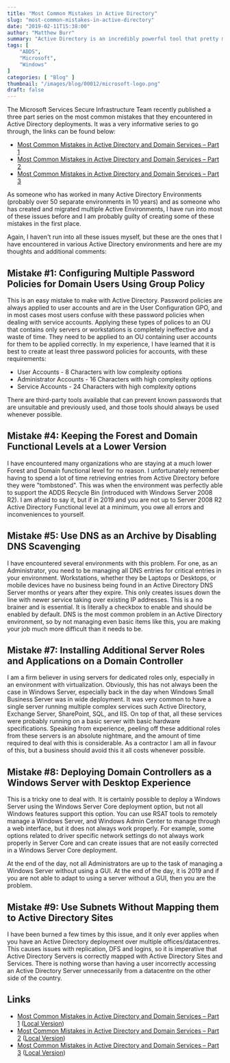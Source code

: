 ```yaml
---
title: "Most Common Mistakes in Active Directory"
slug: "most-common-mistakes-in-active-directory"
date: "2019-02-11T15:38:00"
author: "Matthew Burr"
summary: "Active Directory is an incredibly powerful tool that pretty much every business relies on for user authentication and management. That doesn't mean that people set it up properly though, and Microsoft has provided a very good guide on how to avoid those mistakes."
tags: [
    "ADDS",
    "Microsoft",
    "Windows"
]
categories: [ "Blog" ]
thumbnail: "/images/blog/00012/microsoft-logo.png"
draft: false
---
```


The Microsoft Services Secure Infrastructure Team recently published a three part series on the most common mistakes that they encountered in Active Directory deployments. It was a very informative series to go through, the links can be found below:

* [Most Common Mistakes in Active Directory and Domain Services – Part 1](https://azurecloudai.blog/2018/12/31/most-common-mistakes-in-active-directory-and-domain-services-part-1/)
* [Most Common Mistakes in Active Directory and Domain Services – Part 2](https://azurecloudai.blog/2019/01/08/most-common-mistakes-in-active-directory-and-domain-services-part-2/)
* [Most Common Mistakes in Active Directory and Domain Services – Part 3](https://azurecloudai.blog/2019/01/27/most-common-mistakes-in-active-directory-and-domain-services-part-3/)

As someone who has worked in many Active Directory Environments (probably over 50 separate environments in 10 years) and as someone who has created and migrated multiple Active Environments, I have run into most of these issues before and I am probably guilty of creating some of these mistakes in the first place.

Again, I haven't run into all these issues myself, but these are the ones that I have encountered in various Active Directory environments and here are my thoughts and additional comments:

## Mistake #1: Configuring Multiple Password Policies for Domain Users Using Group Policy ##

This is an easy mistake to make with Active Directory. Password policies are always applied to user accounts and are in the User Configuration GPO, and in most cases most users confuse with these password policies when dealing with service accounts. Applying these types of polices to an OU that contains only servers or workstations is completely ineffective and a waste of time. They need to be applied to an OU containing user accounts for them to be applied correctly. In my experience, I have learned that it is best to create at least three password policies for accounts, with these requirements:

* User Accounts - 8 Characters with low complexity options
* Administrator Accounts - 16 Characters with high complexity options
* Service Accounts - 24 Characters with high complexity options

There are third-party tools available that can prevent known passwords that are unsuitable and previously used, and those tools should always be used whenever possible.

## Mistake #4: Keeping the Forest and Domain Functional Levels at a Lower Version ##

I have encountered many organizations who are staying at a much lower Forest and Domain functional level for no reason. I unfortunately remember having to spend a lot of time retrieving entries from Active Directory before they were "tombstoned". This was when the environment was perfectly able to support the ADDS Recycle Bin (introduced with Windows Server 2008 R2). I am afraid to say it, but if in 2019 and you are not up to Server 2008 R2 Active Directory Functional level at a minimum, you owe all errors and inconveniences to yourself.

## Mistake #5: Use DNS as an Archive by Disabling DNS Scavenging ##

I have encountered several environments with this problem. For one, as an Administrator, you need to be managing all DNS entries for critical entries in your environment. Workstations, whether they be Laptops or Desktops, or mobile devices have no business being found in an Active Directory DNS Server months or years after they expire. This only creates issues down the line with newer service taking over existing IP addresses. This is a no brainer and is essential. It is literally a checkbox to enable and should be enabled by default. DNS is the most common problem in an Active Directory environment, so by not managing even basic items like this, you are making your job much more difficult than it needs to be.

## Mistake #7: Installing Additional Server Roles and Applications on a Domain Controller ##

I am a firm believer in using servers for dedicated roles only, especially in an environment with virtualization. Obviously, this has not always been the case in Windows Server, especially back in the day when Windows Small Business Server was in wide deployment. It was very common to have a single server running multiple complex services such Active Directory, Exchange Server, SharePoint, SQL, and IIS. On top of that, all these services were probably running on a basic server with basic hardware specifications. Speaking from experience, peeling off these additional roles from these servers is an absolute nightmare, and the amount of time required to deal with this is considerable. As a contractor I am all in favour of this, but a business should avoid this it all costs whenever possible.

## Mistake #8: Deploying Domain Controllers as a Windows Server with Desktop Experience ##

This is a tricky one to deal with. It is certainly possible to deploy a Windows Server using the Windows Server Core deployment option, but not all Windows features support this option. You can use RSAT tools to remotely manage a Windows Server, and Windows Admin Center to manage through a web interface, but it does not always work properly. For example, some options related to driver specific network settings do not always work properly in Server Core and can create issues that are not easily corrected in a Windows Server Core deployment.

At the end of the day, not all Administrators are up to the task of managing a Windows Server without using a GUI. At the end of the day, it is 2019 and if you are not able to adapt to using a server without a GUI, then you are the problem.

## Mistake #9: Use Subnets Without Mapping them to Active Directory Sites ##

I have been burned a few times by this issue, and it only ever applies when you have an Active Directory deployment over multiple offices/datacentres. This causes issues with replication, DFS and logins, so it is imperative that Active Directory Servers is correctly mapped with Active Directory Sites and Services. There is nothing worse than having a user incorrectly accessing an Active Directory Server unnecessarily from a datacentre on the other side of the country.

## Links ##

* [Most Common Mistakes in Active Directory and Domain Services – Part 1](https://azurecloudai.blog/2018/12/31/most-common-mistakes-in-active-directory-and-domain-services-part-1/) ([Local Version](/docs/blog/00012/most-common-mistakes-in-active-directory-and-domain-services-part-1.pdf))
* [Most Common Mistakes in Active Directory and Domain Services – Part 2](https://azurecloudai.blog/2019/01/08/most-common-mistakes-in-active-directory-and-domain-services-part-2/) ([Local Version](/docs/blog/00012/most-common-mistakes-in-active-directory-and-domain-services-part-2.pdf))
* [Most Common Mistakes in Active Directory and Domain Services – Part 3](https://azurecloudai.blog/2019/01/27/most-common-mistakes-in-active-directory-and-domain-services-part-3/) ([Local Version](/docs/blog/00012/most-common-mistakes-in-active-directory-and-domain-services-part-3.pdf))
